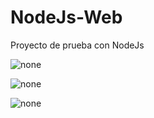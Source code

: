 # NodeJs-Web
Proyecto de prueba con NodeJs

![none](https://user-images.githubusercontent.com/54245201/63231124-5e005200-c1ed-11e9-9e96-ff8427cdfe05.png)

![none](https://user-images.githubusercontent.com/54245201/63231152-ce0ed800-c1ed-11e9-9a67-f1bd665e85e5.png)

![none](https://user-images.githubusercontent.com/54245201/63231162-fdbde000-c1ed-11e9-9dca-2451544d71a4.png)
